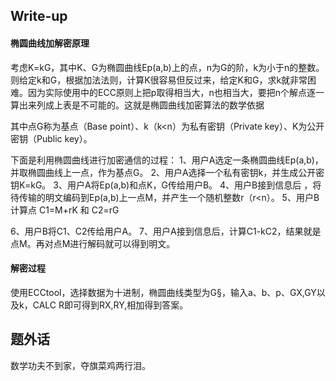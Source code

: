 ## Write-up

#### 椭圆曲线加解密原理

考虑K=kG，其中K、G为椭圆曲线Ep(a,b)上的点，n为G的阶，k为小于n的整数。则给定k和G，根据加法法则，计算K很容易但反过来，给定K和G，求k就非常困难。因为实际使用中的ECC原则上把p取得相当大，n也相当大，要把n个解点逐一算出来列成上表是不可能的。这就是椭圆曲线加密算法的数学依据

其中点G称为基点（Base point）、k（k<n）为私有密钥（Private key）、K为公开密钥（Public key）。

下面是利用椭圆曲线进行加密通信的过程：
1、用户A选定一条椭圆曲线Ep(a,b)，并取椭圆曲线上一点，作为基点G。
2、用户A选择一个私有密钥k，并生成公开密钥K=kG。
3、用户A将Ep(a,b)和点K，G传给用户B。
4、用户B接到信息后 ，将待传输的明文编码到Ep(a,b)上一点M，并产生一个随机整数r（r<n）。
5、用户B计算点 C1=M+rK 和 C2=rG

6、用户B将C1、C2传给用户A。
7、用户A接到信息后，计算C1-kC2，结果就是点M。再对点M进行解码就可以得到明文。

#### 解密过程

使用ECCtool，选择数据为十进制，椭圆曲线类型为G§，输入a、b、p、GX,GY以及k，CALC R即可得到RX,RY,相加得到答案。

## 题外话

数学功夫不到家，夺旗菜鸡两行泪。
